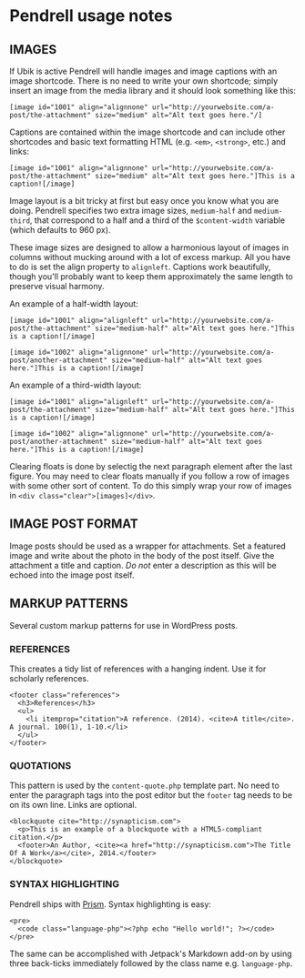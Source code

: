 # Pendrell usage notes

## IMAGES

If Ubik is active Pendrell will handle images and image captions with an image shortcode. There is no need to write your own shortcode; simply insert an image from the media library and it should look something like this:

```
[image id="1001" align="alignnone" url="http://yourwebsite.com/a-post/the-attachment" size="medium" alt="Alt text goes here."/]
```

Captions are contained within the image shortcode and can include other shortcodes and basic text formatting HTML (e.g. `<em>`, `<strong>`, etc.) and links:

```
[image id="1001" align="alignnone" url="http://yourwebsite.com/a-post/the-attachment" size="medium" alt="Alt text goes here."]This is a caption![/image]
```

Image layout is a bit tricky at first but easy once you know what you are doing. Pendrell specifies two extra image sizes, `medium-half` and `medium-third`, that correspond to a half and a third of the `$content-width` variable (which defaults to 960 px).

These image sizes are designed to allow a harmonious layout of images in columns without mucking around with a lot of excess markup. All you have to do is set the align property to `alignleft`. Captions work beautifully, though you'll probably want to keep them approximately the same length to preserve visual harmony.

An example of a half-width layout:

```
[image id="1001" align="alignleft" url="http://yourwebsite.com/a-post/the-attachment" size="medium-half" alt="Alt text goes here."]This is a caption![/image]

[image id="1002" align="alignnone" url="http://yourwebsite.com/a-post/another-attachment" size="medium-half" alt="Alt text goes here."]This is a caption![/image]
```

An example of a third-width layout:

```
[image id="1001" align="alignleft" url="http://yourwebsite.com/a-post/the-attachment" size="medium-half" alt="Alt text goes here."]This is a caption![/image]

[image id="1002" align="alignnone" url="http://yourwebsite.com/a-post/another-attachment" size="medium-half" alt="Alt text goes here."]This is a caption![/image]
```

Clearing floats is done by selectig the next paragraph element after the last figure. You may need to clear floats manually if you follow a row of images with some other sort of content. To do this simply wrap your row of images in `<div class="clear">[images]</div>`.



## IMAGE POST FORMAT

Image posts should be used as a wrapper for attachments. Set a featured image and write about the photo in the body of the post itself. Give the attachment a title and caption. *Do not* enter a description as this will be echoed into the image post itself.



## MARKUP PATTERNS

Several custom markup patterns for use in WordPress posts.

### REFERENCES

This creates a tidy list of references with a hanging indent. Use it for scholarly references.

```
<footer class="references">
  <h3>References</h3>
  <ul>
    <li itemprop="citation">A reference. (2014). <cite>A title</cite>. A journal. 100(1), 1-10.</li>
  </ul>
</footer>
```


### QUOTATIONS

This pattern is used by the `content-quote.php` template part. No need to enter the paragraph tags into the post editor but the `footer` tag needs to be on its own line. Links are optional.

```
<blockquote cite="http://synapticism.com">
  <p>This is an example of a blockquote with a HTML5-compliant citation.</p>
  <footer>An Author, <cite><a href="http://synapticism.com">The Title Of A Work</a></cite>, 2014.</footer>
</blockquote>
```



### SYNTAX HIGHLIGHTING

Pendrell ships with [Prism](http://prismjs.com/). Syntax highlighting is easy:

```
<pre>
  <code class="language-php"><?php echo "Hello world!"; ?></code>
</pre>
```

The same can be accomplished with Jetpack's Markdown add-on by using three back-ticks immediately followed by the class name e.g. `language-php`.

